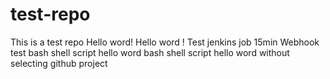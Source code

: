 # test-repo
This is a test repo Hello word! Hello word !
Test jenkins job 15min
Webhook test
bash shell script hello word
bash shell script hello word without selecting github project
